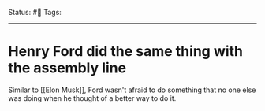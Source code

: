 Status: #🌱
Tags:
***
# Henry Ford did the same thing with the assembly line

Similar to [[Elon Musk]], Ford wasn't afraid to do something that no one else was doing when he thought of a better way to do it.